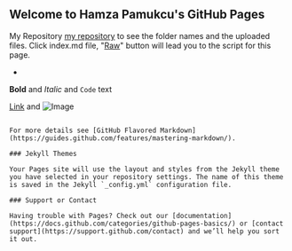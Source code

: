 ## Welcome to Hamza Pamukcu's GitHub Pages


My Repository [my repository]([https://github.com/BU-IE-360/spring24-hamzapamukcu](https://github.com/BU-IE-360/spring24-hamzapamukcu)) to see the folder names and the uploaded files. Click index.md file, "[Raw](https://raw.githubusercontent.com/BU-IE-360/spring24-abdullahkayacan-boun/main/index.md)" button will lead you to the script for this page. 

* [IE 360 HW1 HTML]:https://github.com/BU-IE-360/spring24-hamzapamukcu/blob/main/IE%20360%20HW1/Hamza-Pamuk%C3%A7u-HW1.html([[https://bu-ie-360.github.io/spring24-abdullahkayacan-boun/files/R_Markdown_Example_in_RStudio.html](https://github.com/BU-IE-360/spring24-hamzapamukcu/blob/main/IE%20360%20HW1/Hamza-Pamuk%C3%A7u-HW1.html)](https://github.com/BU-IE-360/spring24-hamzapamukcu/blob/main/IE%20360%20HW1/Hamza-Pamuk%C3%A7u-HW1.html)): (https://github.com/BU-IE-360/spring24-hamzapamukcu/blob/main/IE%20360%20HW1/Hamza-Pamuk%C3%A7u-HW1.html)



**Bold** and _Italic_ and `Code` text

[Link](url) and ![Image](src)
```

For more details see [GitHub Flavored Markdown](https://guides.github.com/features/mastering-markdown/).

### Jekyll Themes

Your Pages site will use the layout and styles from the Jekyll theme you have selected in your repository settings. The name of this theme is saved in the Jekyll `_config.yml` configuration file.

### Support or Contact

Having trouble with Pages? Check out our [documentation](https://docs.github.com/categories/github-pages-basics/) or [contact support](https://support.github.com/contact) and we’ll help you sort it out.
